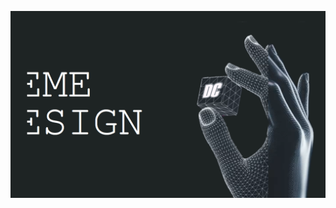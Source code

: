 ![](https://github.com/IrinaSpasova/Landing-Pages/blob/main/11-Landing-Page-Animated-Opener/Untitled.png)
